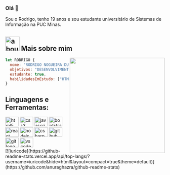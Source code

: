 ### Olá 👋

Sou o Rodrigo, tenho 19 anos e sou estudante universitário de Sistemas de Informação na PUC Minas.

## <img width="45" alt="about" src="https://raw.github.com/elizarov/elizarov/master/about.png"> Mais sobre mim

<img align="right" width="300" src="https://i2.wp.com/allhtaccess.info/wp-content/uploads/2018/03/programming.gif?fit=1281%2C716&ssl=1" />

```javascript
let RODRIGO {
  nome: "RODRIGO NOGUEIRA DUARTE",
  objetivos: "DESENVOLVIMENTO FULL-STACK",
  estudante: true,
  habilidadesEmEstudo: ["HTML", "CSS", "JavaScript", "C#", "React", "SQL", "NodeJS", "Bootstrap"] 
}
```

## **Linguagens e Ferramentas:**  

<div align="left">
  <img src="https://cdn.jsdelivr.net/gh/devicons/devicon/icons/html5/html5-original.svg" height="30" width="42" alt="html5 logo"  />
  <img src="https://cdn.jsdelivr.net/gh/devicons/devicon/icons/css3/css3-original.svg" height="30" width="42" alt="css3 logo"  />
  <img src="https://cdn.jsdelivr.net/gh/devicons/devicon/icons/javascript/javascript-original.svg" height="30" width="42" alt="javascript logo"  />
  <img src="https://cdn.jsdelivr.net/gh/devicons/devicon/icons/bootstrap/bootstrap-original.svg" height="30" width="42" alt="bootstrap logo"  />
  <img src="https://cdn.jsdelivr.net/gh/devicons/devicon/icons/react/react-original.svg" height="30" width="42" alt="react logo"  />
  <img src="https://cdn.jsdelivr.net/gh/devicons/devicon/icons/nodejs/nodejs-original.svg" height="30" width="42" alt="nodejs logo"  />
  <img src="https://cdn.jsdelivr.net/gh/devicons/devicon/icons/csharp/csharp-original.svg" height="30" width="42" alt="csharp logo"  />
  <img src="https://cdn.jsdelivr.net/gh/devicons/devicon/icons/github/github-original.svg" height="30" width="42" alt="github logo"  />
  <img src="https://cdn.jsdelivr.net/gh/devicons/devicon/icons/git/git-original.svg" height="30" width="42" alt="git logo"  />
  <img src="https://cdn.jsdelivr.net/gh/devicons/devicon/icons/vscode/vscode-original.svg" height="30" width="42" alt="vscode logo"  />
</div>
[![iuricode](https://github-readme-stats.vercel.app/api/top-langs/?username=iuricode&hide=html&layout=compact=true&theme=default)](https://github.com/anuraghazra/github-readme-stats)
